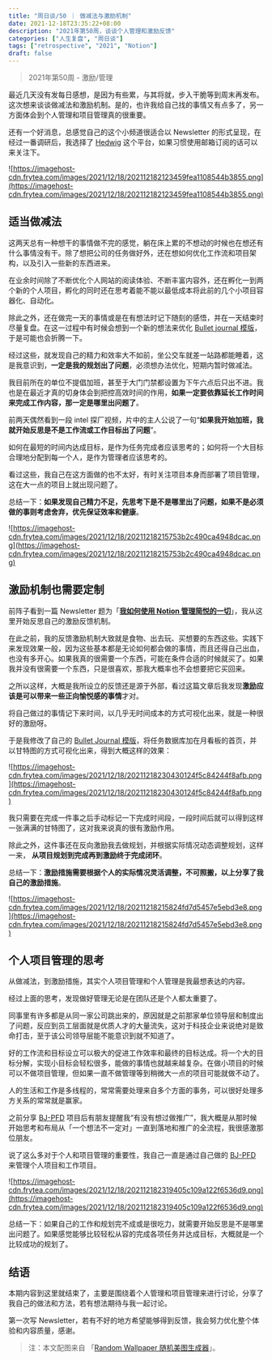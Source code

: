 ```yaml
---
title: "周日谈/50 ｜ 做减法与激励机制"
date: 2021-12-18T23:35:22+08:00
description: "2021年第50周，谈谈个人管理和激励反馈"
categories: ["人生复盘", "周日谈"]
tags: ["retrospective", "2021", "Notion"]
draft: false
---
```


> 2021年第50周 - 激励/管理
> 

最近几天没有发每日感想，是因为有些累，与其将就，步入干脆等到周末再发布。这次想来谈谈做减法和激励机制。是的，也许我给自己找的事情又有点多了，另一方面体会到个人管理和项目管理真的很重要。

还有一个好消息，总感觉自己的这个小频道很适合以 Newsletter 的形式呈现，在经过一番调研后，我选择了 [Hedwig](https://frytea.hedwig.pub) 这个平台，如果习惯使用邮箱订阅的话可以来关注下。

![https://imagehost-cdn.frytea.com/images/2021/12/18/202112182123459fea1108544b3855.png](https://imagehost-cdn.frytea.com/images/2021/12/18/202112182123459fea1108544b3855.png)

## 适当做减法

这两天总有一种想干的事情做不完的感觉，躺在床上累的不想动的时候也在想还有什么事情没有干。除了想把公司的任务做好外，还在想如何优化工作流和项目架构，以及引入一些新的东西进来。

在业余时间除了不断优化个人网站的阅读体验、不断丰富内容外，还在孵化一到两个新的个人项目，孵化的同时还在思考着能不能以最低成本将此前的几个小项目容器化、自动化。

除此之外，还在做完一天的事情或是在有想法时记下随刻的感悟，并在一天结束时尽量复盘。在这一过程中有时候会想到一个新的想法来优化 [Bullet journal 模版](https://bjpfd.frytea.com)，于是可能也会折腾一下。

经过这些，就发现自己的精力和效率大不如前，坐公交车就差一站路都能睡着，这是我意识到，**一定是我的规划出了问题**，必须想办法优化，短期内暂时做减法。

我目前所在的单位不提倡加班，甚至于大门门禁都设置为下午六点后只出不进。我也是在最近才真的切身体会到把控高效时间的作用，**如果一定要依靠延长工作时间来完成工作内容，那一定是哪里出问题了**。

前两天偶然看到一段 intel 探厂视频，片中的主人公说了一句“**如果我开始加班，我就开始反思是不是工作流或工作目标出了问题**”。

如何在最短的时间内达成目标，是作为任务完成者应该思考的；如何将一个大目标合理地分配到每一个人，是作为管理者应该思考的。

看过这些，我自己在这方面做的也不太好，有时关注项目本身而部署了项目管理，这在大一点的项目上就出现问题了。

总结一下：**如果发现自己精力不足，先思考下是不是哪里出了问题，如果不是必须做的事则考虑舍弃，优先保证效率和健康**。

![https://imagehost-cdn.frytea.com/images/2021/12/18/20211218215753b2c490ca4948dcac.png](https://imagehost-cdn.frytea.com/images/2021/12/18/20211218215753b2c490ca4948dcac.png)

## 激励机制也需要定制

前阵子看到一篇 Newsletter 题为「**[我如何使用 Notion 管理简悦的一切](https://simpread.zhubai.love/posts/2077700878005850112)**」，我从这里开始反思自己的激励反馈机制。

在此之前，我的反馈激励机制大致就是食物、出去玩、买想要的东西这些。实践下来发现效果一般，因为这些基本都是无论如何都会做的事情，而且还得自己出血，也没有多开心。如果我真的很需要一个东西，可能在条件合适的时候就买了。如果我并没有很需要一个东西，只是很喜欢，那我大概率也不会想要把它买回来。

之所以这样，大概是我所设立的反馈还是源于外部，看过这篇文章后我发现**激励应该是可以带来一些正向愉悦感的事情**才对。

将自己做过的事情记下来时间，以几乎无时间成本的方式可视化出来，就是一种很好的激励呀。

于是我修改了自己的 [Bullet Journal 模版](https://bjpfd.frytea.com)，将任务数据库加在月看板的首页，并以甘特图的方式可视化出来，得到大概这样的效果：

![https://imagehost-cdn.frytea.com/images/2021/12/18/20211218230430124f5c84244f8afb.png](https://imagehost-cdn.frytea.com/images/2021/12/18/20211218230430124f5c84244f8afb.png)

我只需要在完成一件事之后手动标记一下完成时间段，一段时间后就可以得到这样一张满满的甘特图了，这对我来说真的很有激励作用。

除此之外，这件事还在反向激励我去做规划，并根据实际情况动态调整规划，这样一来， **从项目规划到完成再到激励终于完成闭环**。

总结一下：**激励措施需要根据个人的实际情况灵活调整，不可照搬，以上分享了我自己的激励措施**。

![https://imagehost-cdn.frytea.com/images/2021/12/18/20211218215824fd7d5457e5ebd3e8.png](https://imagehost-cdn.frytea.com/images/2021/12/18/20211218215824fd7d5457e5ebd3e8.png)

## 个人项目管理的思考

从做减法，到激励措施，其实个人项目管理和个人管理是我最想表达的内容。

经过上面的思考，发现做好管理无论是在团队还是个人都太重要了。

同事里有许多都是从同一家公司跳出来的，原因就是之前那家单位领导层和制度出了问题，反应到员工层面就是优质人才的大量流失，这对于科技企业来说绝对是致命打击，至于该公司领导层能不能意识到就不知道了。

好的工作流和目标设立可以极大的促进工作效率和最终的目标达成。将一个大的目标分解，实现小目标会轻松很多，能做的事情也就越来越复杂。在做小项目的时候可以不做项目管理，但如果一直不做管理等到稍微大一点的项目可能就做不动了。

人的生活和工作是多线程的，常常需要处理来自多个方面的事务，可以很好处理多方关系的常常就是赢家。

之前分享 [BJ-PFD](https://bjpfd.frytea.com) 项目后有朋友提醒我“有没有想过做推广”，我大概是从那时候开始思考和布局从「一个想法不一定对」一直到落地和推广的全流程，我很感激那位朋友。

说了这么多对于个人和项目管理的重要性，我自己一直是通过自己做的  [BJ-PFD](https://bjpfd.frytea.com) 来管理个人项目和工作项目。

![https://imagehost-cdn.frytea.com/images/2021/12/18/202112182319405c109a122f6536d9.png](https://imagehost-cdn.frytea.com/images/2021/12/18/202112182319405c109a122f6536d9.png)

总结一下：如果自己的工作和规划完不成或是很吃力，就需要开始反思是不是哪里出问题了。如果感觉能够比较轻松从容的完成各项任务并达成目标，大概就是一个比较成功的规划了。

## 结语

本期内容到这里就结束了，主要是围绕着个人管理和项目管理来进行讨论，分享了我自己的做法和方法，若有想法期待与我一起讨论。

第一次写 Newsletter，若有不好的地方希望能够得到反馈，我会努力优化整个体验和内容质量，感谢。

> 注：本文配图来自 「[Random Wallpaper 随机美图生成器](https://wallpaper.frytea.com)」。
>